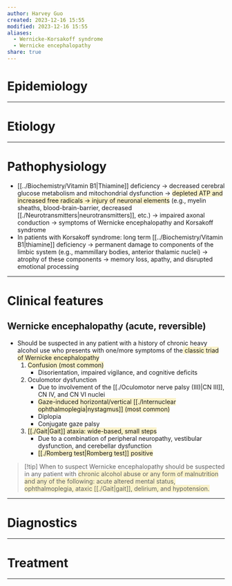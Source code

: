 ```yaml
---
author: Harvey Guo
created: 2023-12-16 15:55
modified: 2023-12-16 15:55
aliases:
  - Wernicke-Korsakoff syndrome
  - Wernicke encephalopathy
share: true
---
```

# Epidemiology


---
# Etiology


---
# Pathophysiology
- [[../Biochemistry/Vitamin B1|Thiamine]] deficiency → decreased cerebral glucose metabolism and mitochondrial dysfunction → <span style="background:rgba(240, 200, 0, 0.2)">depleted ATP and increased free radicals → injury of neuronal elements</span> (e.g., myelin sheaths, blood-brain-barrier, decreased [[./Neurotransmitters|neurotransmitters]], etc.) → impaired axonal conduction → symptoms of Wernicke encephalopathy and Korsakoff syndrome
- In patients with Korsakoff syndrome: long term [[../Biochemistry/Vitamin B1|thiamine]] deficiency → permanent damage to components of the limbic system (e.g., mammillary bodies, anterior thalamic nuclei) → atrophy of these components → memory loss, apathy, and disrupted emotional processing

---
# Clinical features
## Wernicke encephalopathy (acute, reversible)
- Should be suspected in any patient with a history of chronic heavy alcohol use who presents with one/more symptoms of the<span style="background:rgba(240, 200, 0, 0.2)"> classic triad of Wernicke encephalopathy</span> 
	1. <span style="background:rgba(240, 200, 0, 0.2)">Confusion (most common) </span>
		- Disorientation, impaired vigilance, and cognitive deficits
	2. Oculomotor dysfunction 
		- Due to involvement of the [[./Oculomotor nerve palsy (III)|CN III]], CN IV, and CN VI nuclei
		- <span style="background:rgba(240, 200, 0, 0.2)">Gaze-induced horizontal/vertical [[./Internuclear ophthalmoplegia|nystagmus]] (most common)</span>
		- Diplopia 
		- Conjugate gaze palsy
	3. <span style="background:rgba(240, 200, 0, 0.2)">[[./Gait|Gait]] ataxia: wide-based, small steps </span>
		- Due to a combination of peripheral neuropathy, vestibular dysfunction, and cerebellar dysfunction
		- <span style="background:rgba(240, 200, 0, 0.2)">[[./Romberg test|Romberg test]] positive</span>

>[!tip] When to suspect
>Wernicke encephalopathy should be suspected in any patient with <span style="background:rgba(240, 200, 0, 0.2)">chronic alcohol abuse or any form of malnutrition and any of the following: acute altered mental status, ophthalmoplegia, ataxic [[./Gait|gait]], delirium, and hypotension.</span>

---
# Diagnostics


---
# Treatment


---
